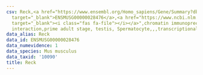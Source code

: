 ```yaml
---
csv: Reck,<a href="https://www.ensembl.org/Homo_sapiens/Gene/Summary?db=core;g=ENSMUSG00000028476"
  target="_blank">ENSMUSG00000028476</a>,<a href="https://www.ncbi.nlm.nih.gov/pubmed/25450459"
  target="_blank"><i class="fas fa-file"></i></a>",chromatin immunoprecipitation assay,direct
  interaction,prime adult stage, testis, Spermatocyte,,,transcriptional regulation,
data_alias: Reck
data_id: ENSMUSG00000028476
data_numevidence: 1
data_species: Mus musculus
data_taxid: '10090'
title: Reck
---
```

